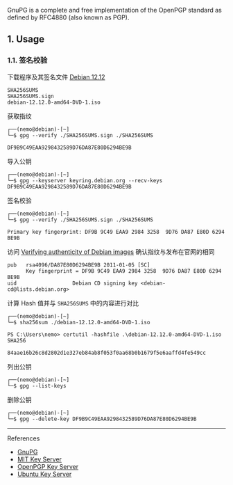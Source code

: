 GnuPG is a complete and free implementation of the OpenPGP standard as defined by RFC4880 (also known as PGP).

## 1. Usage

### 1.1. 签名校验

下载程序及其签名文件 [Debian 12.12](https://cdimage.debian.org/cdimage/archive/12.12.0/amd64/iso-dvd/) 

```
SHA256SUMS
SHA256SUMS.sign
debian-12.12.0-amd64-DVD-1.iso
```

获取指纹

```
┌──(nemo@debian)-[~]
└─$ gpg --verify ./SHA256SUMS.sign ./SHA256SUMS
```

```
DF9B9C49EAA9298432589D76DA87E80D6294BE9B
```

导入公钥

```
┌──(nemo@debian)-[~]
└─$ gpg --keyserver keyring.debian.org --recv-keys DF9B9C49EAA9298432589D76DA87E80D6294BE9B
```

签名校验

```
┌──(nemo@debian)-[~]
└─$ gpg --verify ./SHA256SUMS.sign ./SHA256SUMS
```

```
Primary key fingerprint: DF9B 9C49 EAA9 2984 3258  9D76 DA87 E80D 6294 BE9B
```

访问 [Verifying authenticity of Debian images](https://www.debian.org/CD/verify) 确认指纹与发布在官网的相同

```
pub   rsa4096/DA87E80D6294BE9B 2011-01-05 [SC]
      Key fingerprint = DF9B 9C49 EAA9 2984 3258  9D76 DA87 E80D 6294 BE9B
uid                  Debian CD signing key <debian-cd@lists.debian.org>
```

计算 Hash 值并与 `SHA256SUMS` 中的内容进行对比

```
┌──(nemo@debian)-[~]
└─$ sha256sum ./debian-12.12.0-amd64-DVD-1.iso
```

```
PS C:\Users\nemo> certutil -hashfile .\debian-12.12.0-amd64-DVD-1.iso SHA256
```

```
84aae16b26c8d2802d1e327eb84ab8f053f0aa68b0b1679f5e6aaffd4fe549cc
```

列出公钥

```
┌──(nemo@debian)-[~]
└─$ gpg --list-keys
```

删除公钥

```
┌──(nemo@debian)-[~]
└─$ gpg --delete-key DF9B9C49EAA9298432589D76DA87E80D6294BE9B
```

---

References

- [GnuPG](https://www.gnupg.org/)
- [MIT Key Server](https://pgp.mit.edu/)
- [OpenPGP Key Server](https://keys.openpgp.org/)
- [Ubuntu Key Server](https://keyserver.ubuntu.com/)
